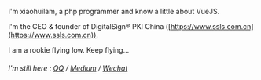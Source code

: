 I'm xiaohuilam, a php programmer and know a little about VueJS.

I'm the CEO & founder of DigitalSign® PKI China ([https://www.ssls.com.cn](https://www.ssls.com.cn)).
 
I am a rookie flying low. Keep flying...

###### I'm still here : [QQ]() / [Medium]() / [Wechat]()
